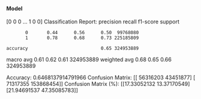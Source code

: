 #### Model
[0 0 0 ... 1 0 0]
Classification Report:
              precision    recall  f1-score   support

           0       0.44      0.56      0.50  99768080
           1       0.78      0.68      0.73 225185809

    accuracy                           0.65 324953889
   macro avg       0.61      0.62      0.61 324953889
weighted avg       0.68      0.65      0.66 324953889

Accuracy: 0.6468137914791966
Confusion Matrix:
[[ 56316203  43451877]
 [ 71317355 153868454]]
Confusion Matrix (%):
[[17.33052132 13.37170549]
 [21.94691537 47.35085783]]
